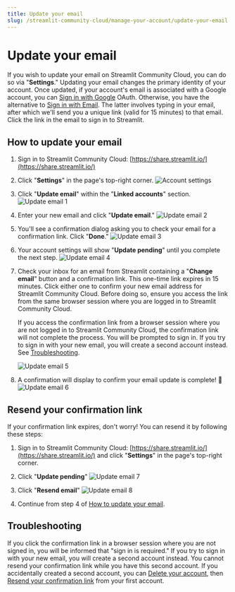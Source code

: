 ```yaml
---
title: Update your email
slug: /streamlit-community-cloud/manage-your-account/update-your-email
---
```


# Update your email

If you wish to update your email on Streamlit Community Cloud, you can do so via "**Settings**." Updating your email changes the primary identity of your account. Once updated, if your account's email is associated with a Google account, you can [Sign in with Google](/streamlit-community-cloud/get-started#sign-in-with-google) OAuth. Otherwise, you have the alternative to [Sign in with Email](/streamlit-community-cloud/get-started#sign-in-with-email). The latter involves typing in your email, after which we'll send you a unique link (valid for 15 minutes) to that email. Click the link in the email to sign in to Streamlit.

## How to update your email

1. Sign in to Streamlit Community Cloud: [https://share.streamlit.io/](https://share.streamlit.io/)
2. Click "**Settings**" in the page's top-right corner.
   ![Account settings](/images/streamlit-community-cloud/account-settings-header.png)

3. Click "**Update email**" within the "**Linked accounts**" section.
   ![Update email 1](/images/streamlit-community-cloud/account-change-email-1.png)

4. Enter your new email and click "**Update email**."
   ![Update email 2](/images/streamlit-community-cloud/account-change-email-2.png)

5. You'll see a confirmation dialog asking you to check your email for a confirmation link. Click "**Done**."
   ![Update email 3](/images/streamlit-community-cloud/account-change-email-3.png)

6. Your account settings will show "**Update pending**" until you complete the next step.
   ![Update email 4](/images/streamlit-community-cloud/account-change-email-4.png)

7. Check your inbox for an email from Streamlit containing a "**Change email**" button and a confirmation link. This one-time link expires in 15 minutes. Click either one to confirm your new email address for Streamlit Community Cloud. Before doing so, ensure you access the link from the same browser session where you are logged in to Streamlit Community Cloud.

   <Important>

   If you access the confirmation link from a browser session where you are not logged in to Streamlit Community Cloud, the confirmation link will not complete the process. You will be prompted to sign in. If you try to sign in with your new email, you will create a second account instead. See [Troubleshooting](#troubleshooting).

   </Important>

   ![Update email 5](/images/streamlit-community-cloud/account-change-email-5.png)

8. A confirmation will display to confirm your email update is complete! 🎈
   ![Update email 6](/images/streamlit-community-cloud/account-change-email-6.png)

## Resend your confirmation link

If your confirmation link expires, don't worry! You can resend it by following these steps:

1. Sign in to Streamlit Community Cloud: [https://share.streamlit.io/](https://share.streamlit.io/) and click "**Settings**" in the page's top-right corner.
2. Click "**Update pending**"
   ![Update email 7](/images/streamlit-community-cloud/account-change-email-7.png)

3. Click "**Resend email**"
   ![Update email 8](/images/streamlit-community-cloud/account-change-email-8.png)

4. Continue from step 4 of [How to update your email](#how-to-update-your-email).

## Troubleshooting

If you click the confirmation link in a browser session where you are not signed in, you will be informed that "sign in is required." If you try to sign in with your new email, you will create a second account instead. You cannot resend your confirmation link while you have this second account. If you accidentally created a second account, you can [Delete your account](/streamlit-community-cloud/manage-your-account/delete-your-account), then [Resend your confirmation link](#resend-your-confirmation-link) from your first account.

